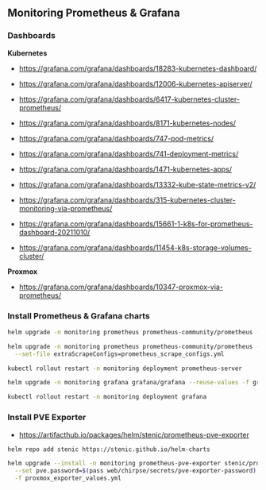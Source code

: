 ## Monitoring Prometheus & Grafana

### Dashboards

**Kubernetes**

- https://grafana.com/grafana/dashboards/18283-kubernetes-dashboard/
- https://grafana.com/grafana/dashboards/12006-kubernetes-apiserver/
- https://grafana.com/grafana/dashboards/6417-kubernetes-cluster-prometheus/
- https://grafana.com/grafana/dashboards/8171-kubernetes-nodes/
- https://grafana.com/grafana/dashboards/747-pod-metrics/

- https://grafana.com/grafana/dashboards/741-deployment-metrics/
- https://grafana.com/grafana/dashboards/1471-kubernetes-apps/
- https://grafana.com/grafana/dashboards/13332-kube-state-metrics-v2/
- https://grafana.com/grafana/dashboards/315-kubernetes-cluster-monitoring-via-prometheus/
- https://grafana.com/grafana/dashboards/15661-1-k8s-for-prometheus-dashboard-20211010/
- https://grafana.com/grafana/dashboards/11454-k8s-storage-volumes-cluster/

**Proxmox**

- https://grafana.com/grafana/dashboards/10347-proxmox-via-prometheus/

### Install Prometheus & Grafana charts

```bash
helm upgrade -n monitoring prometheus prometheus-community/prometheus --reuse-values -f prometheus_values.yml

helm upgrade -n monitoring prometheus prometheus-community/prometheus --reuse-values \
  --set-file extraScrapeConfigs=prometheus_scrape_configs.yml

kubectl rollout restart -n monitoring deployment prometheus-server

helm upgrade -n monitoring grafana grafana/grafana --reuse-values -f grafana_values.yml

kubectl rollout restart -n monitoring deployment grafana
```

### Install PVE Exporter

- https://artifacthub.io/packages/helm/stenic/prometheus-pve-exporter

```bash
helm repo add stenic https://stenic.github.io/helm-charts

helm upgrade --install -n monitoring prometheus-pve-exporter stenic/prometheus-pve-exporter \
  --set pve.password=$(pass web/chirpse/secrets/pve-exporter-password) \
  -f proxmox_exporter_values.yml
```
